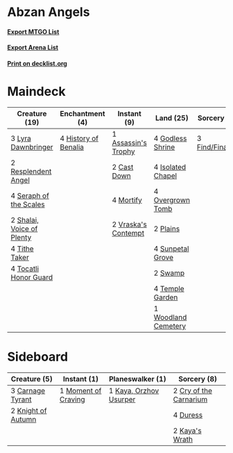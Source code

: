 # Abzan Angels

#### [Export MTGO List](../collection/Abzan%20Angels/Abzan%20Angels.txt)
#### [Export Arena List](../collection/Abzan%20Angels/Abzan%20Angels_arena.txt)
#### [Print on decklist.org](http://decklist.org/?deckmain=1%09Assassin's%20Trophy%0A2%09Cast%20Down%0A3%09Find/Finality%0A4%09Godless%20Shrine%0A4%09History%20of%20Benalia%0A4%09Isolated%20Chapel%0A3%09Lyra%20Dawnbringer%0A4%09Mortify%0A4%09Overgrown%20Tomb%0A2%09Plains%0A2%09Resplendent%20Angel%0A4%09Seraph%20of%20the%20Scales%0A2%09Shalai,%20Voice%20of%20Plenty%0A4%09Sunpetal%20Grove%0A2%09Swamp%0A4%09Temple%20Garden%0A4%09Tithe%20Taker%0A4%09Tocatli%20Honor%20Guard%0A2%09Vraska's%20Contempt%0A1%09Woodland%20Cemetery&deckside=3%09Carnage%20Tyrant%0A2%09Cry%20of%20the%20Carnarium%0A4%09Duress%0A2%09Kaya's%20Wrath%0A1%09Kaya,%20Orzhov%20Usurper%0A2%09Knight%20of%20Autumn%0A1%09Moment%20of%20Craving)
# Maindeck

|                                           Creature (19)                                            |                                        Enchantment (4)                                        |                                         Instant (9)                                          |                                          Land (25)                                           |                                       Sorcery (3)                                        |
|----------------------------------------------------------------------------------------------------|-----------------------------------------------------------------------------------------------|----------------------------------------------------------------------------------------------|----------------------------------------------------------------------------------------------|------------------------------------------------------------------------------------------|
|3 [Lyra Dawnbringer](http://gatherer.wizards.com/Pages/Card/Details.aspx?multiverseid=442914)       |4 [History of Benalia](http://gatherer.wizards.com/Pages/Card/Details.aspx?multiverseid=442909)|1 [Assassin's Trophy](http://gatherer.wizards.com/Pages/Card/Details.aspx?multiverseid=452902)|4 [Godless Shrine](http://gatherer.wizards.com/Pages/Card/Details.aspx?multiverseid=405099)   |3 [Find/Finality](http://gatherer.wizards.com/Pages/Card/Details.aspx?multiverseid=452975)|
|2 [Resplendent Angel](http://gatherer.wizards.com/Pages/Card/Details.aspx?multiverseid=447170)      |                                                                                               |2 [Cast Down](http://gatherer.wizards.com/Pages/Card/Details.aspx?multiverseid=442969)        |4 [Isolated Chapel](http://gatherer.wizards.com/Pages/Card/Details.aspx?multiverseid=443129)  |                                                                                          |
|4 [Seraph of the Scales](http://gatherer.wizards.com/Pages/Card/Details.aspx?multiverseid=457349)   |                                                                                               |4 [Mortify](http://gatherer.wizards.com/Pages/Card/Details.aspx?multiverseid=420829)          |4 [Overgrown Tomb](http://gatherer.wizards.com/Pages/Card/Details.aspx?multiverseid=405103)   |                                                                                          |
|2 [Shalai, Voice of Plenty](http://gatherer.wizards.com/Pages/Card/Details.aspx?multiverseid=442923)|                                                                                               |2 [Vraska's Contempt](http://gatherer.wizards.com/Pages/Card/Details.aspx?multiverseid=435283)|2 [Plains](http://gatherer.wizards.com/Pages/Card/Details.aspx?multiverseid=439856)           |                                                                                          |
|4 [Tithe Taker](http://gatherer.wizards.com/Pages/Card/Details.aspx?multiverseid=457171)            |                                                                                               |                                                                                              |4 [Sunpetal Grove](http://gatherer.wizards.com/Pages/Card/Details.aspx?multiverseid=420946)   |                                                                                          |
|4 [Tocatli Honor Guard](http://gatherer.wizards.com/Pages/Card/Details.aspx?multiverseid=435194)    |                                                                                               |                                                                                              |2 [Swamp](http://gatherer.wizards.com/Pages/Card/Details.aspx?multiverseid=439858)            |                                                                                          |
|                                                                                                    |                                                                                               |                                                                                              |4 [Temple Garden](http://gatherer.wizards.com/Pages/Card/Details.aspx?multiverseid=405112)    |                                                                                          |
|                                                                                                    |                                                                                               |                                                                                              |1 [Woodland Cemetery](http://gatherer.wizards.com/Pages/Card/Details.aspx?multiverseid=443136)|                                                                                          |


# Sideboard

|                                        Creature (5)                                         |                                         Instant (1)                                          |                                        Planeswalker (1)                                         |                                           Sorcery (8)                                           |
|---------------------------------------------------------------------------------------------|----------------------------------------------------------------------------------------------|-------------------------------------------------------------------------------------------------|-------------------------------------------------------------------------------------------------|
|3 [Carnage Tyrant](http://gatherer.wizards.com/Pages/Card/Details.aspx?multiverseid=435334)  |1 [Moment of Craving](http://gatherer.wizards.com/Pages/Card/Details.aspx?multiverseid=439736)|1 [Kaya, Orzhov Usurper](http://gatherer.wizards.com/Pages/Card/Details.aspx?multiverseid=457330)|2 [Cry of the Carnarium](http://gatherer.wizards.com/Pages/Card/Details.aspx?multiverseid=457214)|
|2 [Knight of Autumn](http://gatherer.wizards.com/Pages/Card/Details.aspx?multiverseid=452933)|                                                                                              |                                                                                                 |4 [Duress](http://gatherer.wizards.com/Pages/Card/Details.aspx?multiverseid=14557)               |
|                                                                                             |                                                                                              |                                                                                                 |2 [Kaya's Wrath](http://gatherer.wizards.com/Pages/Card/Details.aspx?multiverseid=457331)        |

